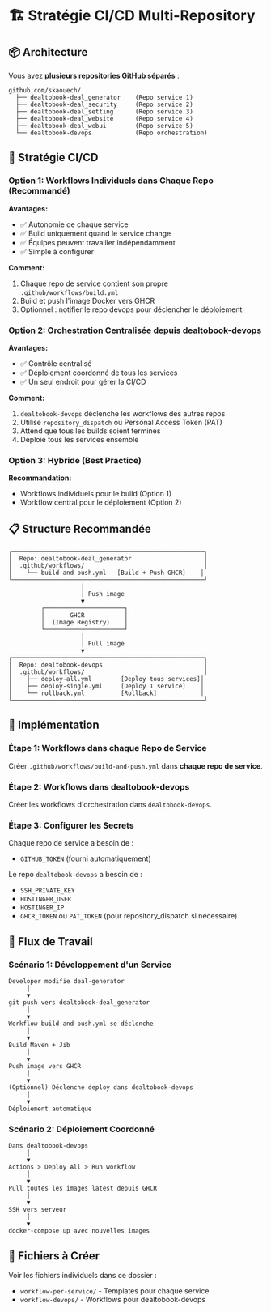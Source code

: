 # 🏗️ Stratégie CI/CD Multi-Repository

## 📦 Architecture

Vous avez **plusieurs repositories GitHub séparés** :

```
github.com/skaouech/
  ├── dealtobook-deal_generator    (Repo service 1)
  ├── dealtobook-deal_security     (Repo service 2)
  ├── dealtobook-deal_setting      (Repo service 3)
  ├── dealtobook-deal_website      (Repo service 4)
  ├── dealtobook-deal_webui        (Repo service 5)
  └── dealtobook-devops            (Repo orchestration)
```

## 🎯 Stratégie CI/CD

### Option 1: Workflows Individuels dans Chaque Repo (Recommandé)

**Avantages:**
- ✅ Autonomie de chaque service
- ✅ Build uniquement quand le service change
- ✅ Équipes peuvent travailler indépendamment
- ✅ Simple à configurer

**Comment:**
1. Chaque repo de service contient son propre `.github/workflows/build.yml`
2. Build et push l'image Docker vers GHCR
3. Optionnel : notifier le repo devops pour déclencher le déploiement

### Option 2: Orchestration Centralisée depuis dealtobook-devops

**Avantages:**
- ✅ Contrôle centralisé
- ✅ Déploiement coordonné de tous les services
- ✅ Un seul endroit pour gérer la CI/CD

**Comment:**
1. `dealtobook-devops` déclenche les workflows des autres repos
2. Utilise `repository_dispatch` ou Personal Access Token (PAT)
3. Attend que tous les builds soient terminés
4. Déploie tous les services ensemble

### Option 3: Hybride (Best Practice)

**Recommandation:**
- Workflows individuels pour le build (Option 1)
- Workflow central pour le déploiement (Option 2)

## 📋 Structure Recommandée

```
┌─────────────────────────────────────────────────────┐
│  Repo: dealtobook-deal_generator                    │
│  .github/workflows/                                 │
│    └── build-and-push.yml   [Build + Push GHCR]    │
└─────────────────────────────────────────────────────┘
                    │
                    │ Push image
                    ▼
         ┌──────────────────────┐
         │       GHCR           │
         │  (Image Registry)    │
         └──────────────────────┘
                    │
                    │ Pull image
                    ▼
┌─────────────────────────────────────────────────────┐
│  Repo: dealtobook-devops                            │
│  .github/workflows/                                 │
│    ├── deploy-all.yml        [Deploy tous services]│
│    ├── deploy-single.yml     [Deploy 1 service]    │
│    └── rollback.yml          [Rollback]            │
└─────────────────────────────────────────────────────┘
```

## 🚀 Implémentation

### Étape 1: Workflows dans chaque Repo de Service

Créer `.github/workflows/build-and-push.yml` dans **chaque repo de service**.

### Étape 2: Workflows dans dealtobook-devops

Créer les workflows d'orchestration dans `dealtobook-devops`.

### Étape 3: Configurer les Secrets

Chaque repo de service a besoin de :
- `GITHUB_TOKEN` (fourni automatiquement)

Le repo `dealtobook-devops` a besoin de :
- `SSH_PRIVATE_KEY`
- `HOSTINGER_USER`
- `HOSTINGER_IP`
- `GHCR_TOKEN` ou `PAT_TOKEN` (pour repository_dispatch si nécessaire)

## 🔄 Flux de Travail

### Scénario 1: Développement d'un Service

```
Developer modifie deal-generator
     │
     ▼
git push vers dealtobook-deal_generator
     │
     ▼
Workflow build-and-push.yml se déclenche
     │
     ▼
Build Maven + Jib
     │
     ▼
Push image vers GHCR
     │
     ▼
(Optionnel) Déclenche deploy dans dealtobook-devops
     │
     ▼
Déploiement automatique
```

### Scénario 2: Déploiement Coordonné

```
Dans dealtobook-devops
     │
     ▼
Actions > Deploy All > Run workflow
     │
     ▼
Pull toutes les images latest depuis GHCR
     │
     ▼
SSH vers serveur
     │
     ▼
docker-compose up avec nouvelles images
```

## 📁 Fichiers à Créer

Voir les fichiers individuels dans ce dossier :
- `workflow-per-service/` - Templates pour chaque service
- `workflow-devops/` - Workflows pour dealtobook-devops

